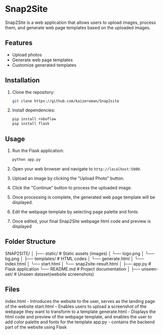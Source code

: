 # Snap2Site

Snap2Site is a web application that allows users to upload images, process them, and generate web page templates based on the uploaded images.

## Features

- Upload photos
- Generate web page templates
- Customize generated templates

## Installation

1. Clone the repository:

    ```bash
    git clone https://github.com/kaizeroman/Snap2site
    ```

2. Install dependencies:

    ```bash
    pip install roboflow
    pip install flask
    ```

## Usage

1. Run the Flask application:

    ```bash
    python app.py
    ```

2. Open your web browser and navigate to `http://localhost:5000`.

3. Upload an image by clicking the "Upload Photo" button.

4. Click the "Continue" button to process the uploaded image.

5. Once processing is complete, the generated web page template will be displayed.

6. Edit the webpage template by selecting page palette and fonts

7. Once edited, your final Snap2Site webpage html code and preview is displayed

## Folder Structure
SNAP2SITE/
│
├── static/             # Static assets (images)
│   └── logo.png
│   └── bg.png
│
├── templates/          # HTML codes
│   └── generate.html
│   └── index.html
│   └── start.html
│   └── snap2site-result.html
│
├── app.py              # Flask application
└── README.md           # Project documentation
│
├── unseen-set/             # Unseen dataset(website screenshots)

## Files
index.html - Introduces the website to the user, serves as the landing page of the website
start.html - Enables users to upload a screenshot of the webpage they want to transform to a template
generate.html - Displays the html code and preview of the webpage template, and enables the user to add color palette and fonts for  the template
app.py - contains the backend part of the website using Flask